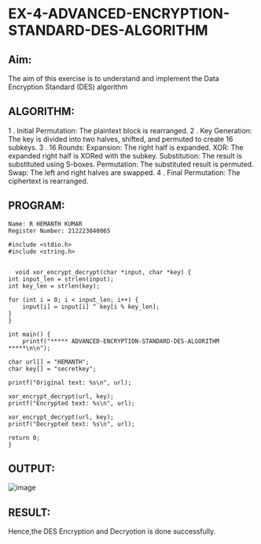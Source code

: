 # EX-4-ADVANCED-ENCRYPTION-STANDARD-DES-ALGORITHM

## Aim:
  The aim of this exercise is to understand and implement the Data Encryption Standard (DES) algorithm

## ALGORITHM: 
1 . Initial Permutation: The plaintext block is rearranged.
2 . Key Generation: The key is divided into two halves, shifted, and permuted to create 16 subkeys.
3 . 16 Rounds:
    Expansion: The right half is expanded.
    XOR: The expanded right half is XORed with the subkey.
    Substitution: The result is substituted using S-boxes.
    Permutation: The substituted result is permuted.
    Swap: The left and right halves are swapped.
4 . Final Permutation: The ciphertext is rearranged.
## PROGRAM: 

```
Name: R HEMANTH KUMAR
Register Number: 212223040065
```
```
#include <stdio.h>
#include <string.h>


  void xor_encrypt_decrypt(char *input, char *key) {
int input_len = strlen(input);
int key_len = strlen(key);

for (int i = 0; i < input_len; i++) {
    input[i] = input[i] ^ key[i % key_len];
}
}

int main() {
    printf("***** ADVANCED-ENCRYPTION-STANDARD-DES-ALGORITHM *****\n\n");
    
char url[] = "HEMANTH";
char key[] = "secretkey"; 

printf("Original text: %s\n", url);

xor_encrypt_decrypt(url, key);
printf("Encrypted text: %s\n", url);

xor_encrypt_decrypt(url, key);
printf("Decrypted text: %s\n", url);

return 0;
}
```
## OUTPUT:

![image](https://github.com/user-attachments/assets/a29c756b-49d7-453f-b0f0-f27c21bd12ae)

## RESULT: 
Hence,the DES Encryption and Decryotion is done successfully.
